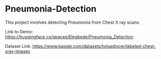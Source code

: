 # Pneumonia-Detection

This project involves detecting Pneumonia from Chest X ray scans.

Link to Demo: https://huggingface.co/spaces/Elegbede/Pneumonia_Detection

Dataset Link: https://www.kaggle.com/datasets/tolgadincer/labeled-chest-xray-images

